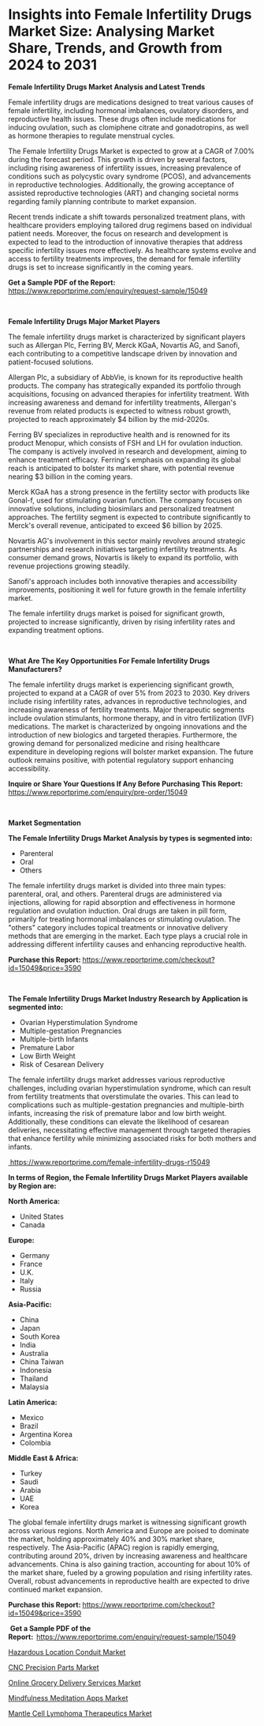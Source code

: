 <p><h1>Insights into Female Infertility Drugs Market Size: Analysing Market Share, Trends, and Growth from 2024 to 2031</h1></p><p><strong>Female Infertility Drugs Market Analysis and Latest Trends</strong></p>
<p><p>Female infertility drugs are medications designed to treat various causes of female infertility, including hormonal imbalances, ovulatory disorders, and reproductive health issues. These drugs often include medications for inducing ovulation, such as clomiphene citrate and gonadotropins, as well as hormone therapies to regulate menstrual cycles.</p><p>The Female Infertility Drugs Market is expected to grow at a CAGR of 7.00% during the forecast period. This growth is driven by several factors, including rising awareness of infertility issues, increasing prevalence of conditions such as polycystic ovary syndrome (PCOS), and advancements in reproductive technologies. Additionally, the growing acceptance of assisted reproductive technologies (ART) and changing societal norms regarding family planning contribute to market expansion. </p><p>Recent trends indicate a shift towards personalized treatment plans, with healthcare providers employing tailored drug regimens based on individual patient needs. Moreover, the focus on research and development is expected to lead to the introduction of innovative therapies that address specific infertility issues more effectively. As healthcare systems evolve and access to fertility treatments improves, the demand for female infertility drugs is set to increase significantly in the coming years.</p></p>
<p><strong>Get a Sample PDF of the Report:&nbsp;</strong> <a href="https://www.reportprime.com/enquiry/request-sample/15049?utm_campaign=1121&utm_medium=2&utm_source=Github&utm_content=ia&utm_term=29112024&utm_id=female-infertility-drugs">https://www.reportprime.com/enquiry/request-sample/15049</a></p>
<p>&nbsp;</p>
<p><strong>Female Infertility Drugs Major Market Players</strong></p>
<p><p>The female infertility drugs market is characterized by significant players such as Allergan Plc, Ferring BV, Merck KGaA, Novartis AG, and Sanofi, each contributing to a competitive landscape driven by innovation and patient-focused solutions.</p><p>Allergan Plc, a subsidiary of AbbVie, is known for its reproductive health products. The company has strategically expanded its portfolio through acquisitions, focusing on advanced therapies for infertility treatment. With increasing awareness and demand for infertility treatments, Allergan's revenue from related products is expected to witness robust growth, projected to reach approximately $4 billion by the mid-2020s.</p><p>Ferring BV specializes in reproductive health and is renowned for its product Menopur, which consists of FSH and LH for ovulation induction. The company is actively involved in research and development, aiming to enhance treatment efficacy. Ferring's emphasis on expanding its global reach is anticipated to bolster its market share, with potential revenue nearing $3 billion in the coming years.</p><p>Merck KGaA has a strong presence in the fertility sector with products like Gonal-f, used for stimulating ovarian function. The company focuses on innovative solutions, including biosimilars and personalized treatment approaches. The fertility segment is expected to contribute significantly to Merck's overall revenue, anticipated to exceed $6 billion by 2025.</p><p>Novartis AG's involvement in this sector mainly revolves around strategic partnerships and research initiatives targeting infertility treatments. As consumer demand grows, Novartis is likely to expand its portfolio, with revenue projections growing steadily.</p><p>Sanofi's approach includes both innovative therapies and accessibility improvements, positioning it well for future growth in the female infertility market.</p><p>The female infertility drugs market is poised for significant growth, projected to increase significantly, driven by rising infertility rates and expanding treatment options.</p></p>
<p>&nbsp;</p>
<p><strong>What Are The Key Opportunities For Female Infertility Drugs Manufacturers?</strong></p>
<p><p>The female infertility drugs market is experiencing significant growth, projected to expand at a CAGR of over 5% from 2023 to 2030. Key drivers include rising infertility rates, advances in reproductive technologies, and increasing awareness of fertility treatments. Major therapeutic segments include ovulation stimulants, hormone therapy, and in vitro fertilization (IVF) medications. The market is characterized by ongoing innovations and the introduction of new biologics and targeted therapies. Furthermore, the growing demand for personalized medicine and rising healthcare expenditure in developing regions will bolster market expansion. The future outlook remains positive, with potential regulatory support enhancing accessibility.</p></p>
<p><strong>Inquire or Share Your Questions If Any Before Purchasing This Report:</strong> <a href="https://www.reportprime.com/enquiry/pre-order/15049?utm_campaign=1121&utm_medium=2&utm_source=Github&utm_content=ia&utm_term=29112024&utm_id=female-infertility-drugs">https://www.reportprime.com/enquiry/pre-order/15049</a></p>
<p>&nbsp;</p>
<p><strong>Market Segmentation</strong></p>
<p><strong>The Female Infertility Drugs Market Analysis by types is segmented into:</strong></p>
<p><ul><li>Parenteral</li><li>Oral</li><li>Others</li></ul></p>
<p><p>The female infertility drugs market is divided into three main types: parenteral, oral, and others. Parenteral drugs are administered via injections, allowing for rapid absorption and effectiveness in hormone regulation and ovulation induction. Oral drugs are taken in pill form, primarily for treating hormonal imbalances or stimulating ovulation. The "others" category includes topical treatments or innovative delivery methods that are emerging in the market. Each type plays a crucial role in addressing different infertility causes and enhancing reproductive health.</p></p>
<p><strong>Purchase this Report:&nbsp;</strong><a href="https://www.reportprime.com/checkout?id=15049&price=3590&utm_campaign=1121&utm_medium=2&utm_source=Github&utm_content=ia&utm_term=29112024&utm_id=female-infertility-drugs">https://www.reportprime.com/checkout?id=15049&price=3590</a></p>
<p>&nbsp;</p>
<p><strong>The Female Infertility Drugs Market Industry Research by Application is segmented into:</strong></p>
<p><ul><li>Ovarian Hyperstimulation Syndrome</li><li>Multiple-gestation Pregnancies</li><li>Multiple-birth Infants</li><li>Premature Labor</li><li>Low Birth Weight</li><li>Risk of Cesarean Delivery</li></ul></p>
<p><p>The female infertility drugs market addresses various reproductive challenges, including ovarian hyperstimulation syndrome, which can result from fertility treatments that overstimulate the ovaries. This can lead to complications such as multiple-gestation pregnancies and multiple-birth infants, increasing the risk of premature labor and low birth weight. Additionally, these conditions can elevate the likelihood of cesarean deliveries, necessitating effective management through targeted therapies that enhance fertility while minimizing associated risks for both mothers and infants.</p></p>
<p><a href="https://www.reportprime.com/female-infertility-drugs-r15049?utm_campaign=1121&utm_medium=2&utm_source=Github&utm_content=ia&utm_term=29112024&utm_id=female-infertility-drugs">&nbsp;https://www.reportprime.com/female-infertility-drugs-r15049</a></p>
<p><strong>In terms of Region, the Female Infertility Drugs Market Players available by Region are:</strong></p>
<p>
    <p> <strong> North America: </strong>
        <ul>
            <li>United States</li>
            <li>Canada</li>
        </ul>
        </p> 
    <p> <strong> Europe: </strong>
        <ul>
            <li>Germany</li>
            <li>France</li>
            <li>U.K.</li>
            <li>Italy</li>
            <li>Russia</li>
        </ul>
        </p> 
    <p> <strong> Asia-Pacific: </strong>
        <ul>
            <li>China</li>
            <li>Japan</li>
            <li>South Korea</li>
            <li>India</li>
            <li>Australia</li>
            <li>China Taiwan</li>
            <li>Indonesia</li>
            <li>Thailand</li>
            <li>Malaysia</li>
        </ul>
        </p> 
    <p> <strong> Latin America: </strong>
        <ul>
            <li>Mexico</li>
            <li>Brazil</li>
            <li>Argentina Korea</li>
            <li>Colombia</li>
        </ul>
        </p> 
    <p> <strong> Middle East & Africa: </strong>
        <ul>
            <li>Turkey</li>
            <li>Saudi</li>
            <li>Arabia</li>
            <li>UAE</li>
            <li>Korea</li>
        </ul>
    </p>
    </p>
<p><p>The global female infertility drugs market is witnessing significant growth across various regions. North America and Europe are poised to dominate the market, holding approximately 40% and 30% market share, respectively. The Asia-Pacific (APAC) region is rapidly emerging, contributing around 20%, driven by increasing awareness and healthcare advancements. China is also gaining traction, accounting for about 10% of the market share, fueled by a growing population and rising infertility rates. Overall, robust advancements in reproductive health are expected to drive continued market expansion.</p></p>
<p><strong>Purchase this Report: </strong><a href="https://www.reportprime.com/checkout?id=15049&price=3590&utm_campaign=1121&utm_medium=2&utm_source=Github&utm_content=ia&utm_term=29112024&utm_id=female-infertility-drugs">https://www.reportprime.com/checkout?id=15049&price=3590</a></p>
<p>&nbsp;<strong>Get a Sample PDF of the Report:&nbsp;&nbsp;</strong><a href="https://www.reportprime.com/enquiry/request-sample/15049?utm_campaign=1121&utm_medium=2&utm_source=Github&utm_content=ia&utm_term=29112024&utm_id=female-infertility-drugs">https://www.reportprime.com/enquiry/request-sample/15049</a></p>
<p><strong></strong></p>
<p><p><a href="https://issuu.com/reportprime-2/docs/hazardous-location-conduit-market-size-2030.pptx?utm_campaign=1121&utm_medium=2&utm_source=Github&utm_content=ia&utm_term=29112024&utm_id=female-infertility-drugs">Hazardous Location Conduit Market</a></p><p><a href="https://issuu.com/reportprime-2/docs/cnc-precision-parts-market-size-2030.pptx?utm_campaign=1121&utm_medium=2&utm_source=Github&utm_content=ia&utm_term=29112024&utm_id=female-infertility-drugs">CNC Precision Parts Market</a></p><p><a href="https://www.linkedin.com/pulse/according-latest-trend-analysis-online-grocery-delivery-services-8f42e?utm_campaign=1121&utm_medium=2&utm_source=Github&utm_content=ia&utm_term=29112024&utm_id=female-infertility-drugs">Online Grocery Delivery Services Market</a></p><p><a href="https://github.com/AshikRahman991/Market-Research-Report-List-1/blob/main/mindfulness-meditation-apps-market.md?utm_campaign=1121&utm_medium=2&utm_source=Github&utm_content=ia&utm_term=29112024&utm_id=female-infertility-drugs">Mindfulness Meditation Apps Market</a></p><p><a href="https://github.com/HobertDavis43/Market-Research-Report-List-1/blob/main/mantle-cell-lymphoma-therapeutics-market.md?utm_campaign=1121&utm_medium=2&utm_source=Github&utm_content=ia&utm_term=29112024&utm_id=female-infertility-drugs">Mantle Cell Lymphoma Therapeutics Market</a></p></p>